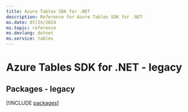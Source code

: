 ```yaml
---
title: Azure Tables SDK for .NET
description: Reference for Azure Tables SDK for .NET
ms.date: 07/24/2024
ms.topic: reference
ms.devlang: dotnet
ms.service: tables
---
```

# Azure Tables SDK for .NET - legacy
## Packages - legacy
[!INCLUDE [packages](tables-index.md)]